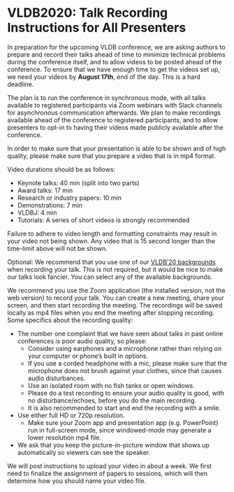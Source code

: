 # VLDB2020: Talk Recording Instructions for All Presenters

In preparation for the upcoming VLDB conference, we are asking authors to prepare and record their talks ahead of time to minimize technical problems during the conference itself, and to allow videos to be posted ahead of the conference.  To ensure that we have enough time to get the videos set up, we need your videos by **August 17th**, end of the day.  This is a hard deadline.

The plan is to run the conference in synchronous mode, with all talks available to registered participants via Zoom webinars with Slack channels for asynchronous communication afterwards.  We plan to make recordings available ahead of the conference to registered participants, and to allow presenters to opt-in to having their videos made publicly available after the conference.

In order to make sure that your presentation is able to be shown and of high quality, please make sure that you prepare a video that is in mp4 format. 

Video durations should be as follows:
- Keynote talks: 40 min (split into two parts)
- Award talks: 17 min
- Research or industry papers: 10 min
- Demonstrations: 7 min
- VLDBJ: 4 min
- Tutorials: A series of short videos is strongly recommended

Failure to adhere to video length and formatting constraints may result in your video not being shown. Any video that is 15 second longer than the time-limit above will not be shown.

Optional: We recommend that you use one of our [VLDB’20 backgrounds](https://vldb2020.org/material.html) when recording your talk. This is not required, but it would be nice to make our talks look fancier. You can select any of the available backgrounds.

We recommend you use the Zoom application (the installed version, not the web version) to record your talk.  You can create a new meeting, share your screen, and then start recording the meeting.  The recordings will be saved locally as mp4 files when you end the meeting after stopping recording.  Some specifics about the recording quality:

- The number one complaint that we have seen about talks in past online conferences is poor audio quality, so please:
    - Consider using earphones and a microphone rather than relying on your computer or phone’s built in options.
    - If you use a corded headphone with a mic, please make sure that the microphone does not brush against your clothes, since that causes audio disturbances.
    - Use an isolated room with no fish tanks or open windows.
    - Please do a test recording to ensure your audio quality is good, with no disturbance/echoes, before you do the main recording.
    - It is also recommended to start and end the recording with a smile.
- Use either full HD or 720p resolution.
    - Make sure your Zoom app and presentation app (e.g. PowerPoint) run in full-screen mode, since windowed-mode may generate a lower resolution mp4 file.
- We ask that you keep the picture-in-picture window that shows up automatically so viewers can see the speaker.

We will post instructions to upload your video in about a week. We first need to finalize the assignment of papers to sessions, which will then determine how you should name your video file.

